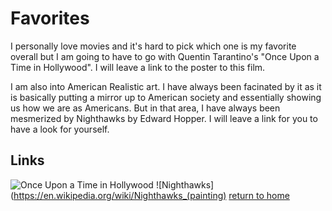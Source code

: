 # Favorites

I personally love movies and it's hard to pick which one is my favorite overall but I am going to have to go with Quentin Tarantino's "Once Upon a Time in Hollywood". I will leave a link to the poster to this film.

I am also into American Realistic art. I have always been facinated by it as it is basically putting a mirror up to American society and essentially showing us how we are as Americans. But in that area, I have always been mesmerized by Nighthawks by Edward Hopper. I will leave a link for you to have a look for yourself. 

## Links

![Once Upon a Time in Hollywood](https://en.wikipedia.org/wiki/Once_Upon_a_Time_in_Hollywood)
![Nighthawks](https://en.wikipedia.org/wiki/Nighthawks_(painting)
[return to home](./README.md)
